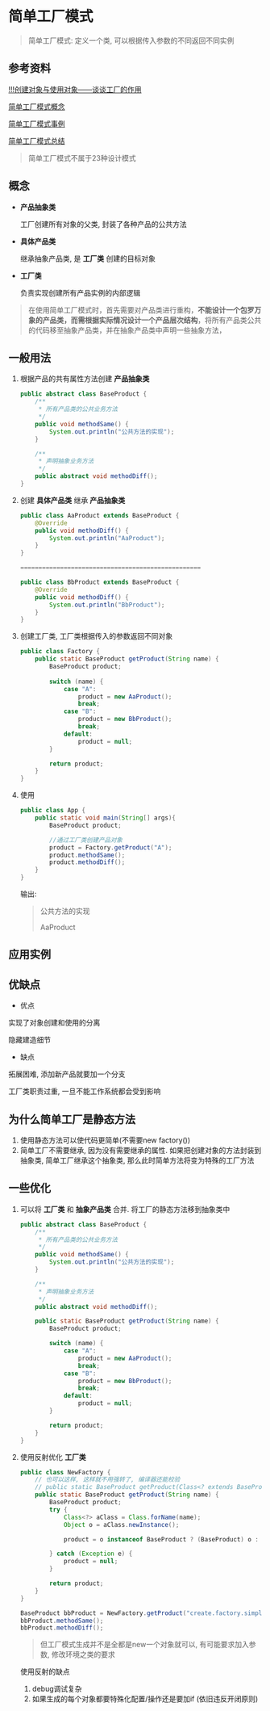 # 简单工厂模式

>   简单工厂模式: 定义一个类, 可以根据传入参数的不同返回不同实例



## 参考资料

[!!!创建对象与使用对象——谈谈工厂的作用](https://blog.csdn.net/lovelion/article/details/7523392)

[简单工厂模式概念](https://blog.csdn.net/LoveLion/article/details/9300549)

[简单工厂模式事例](https://blog.csdn.net/LoveLion/article/details/9300657)

[简单工厂模式总结](https://blog.csdn.net/LoveLion/article/details/9300731)

>   简单工厂模式不属于23种设计模式



## 概念

*   **产品抽象类**

    工厂创建所有对象的父类, 封装了各种产品的公共方法

*   **具体产品类**

    继承抽象产品类, 是 **工厂类** 创建的目标对象

*   **工厂类**

    负责实现创建所有产品实例的内部逻辑

>   在使用简单工厂模式时，首先需要对产品类进行重构，**不能设计一个包罗万象的产品类，而需根据实际情况设计一个产品层次结构**，将所有产品类公共的代码移至抽象产品类，并在抽象产品类中声明一些抽象方法，



## 一般用法

1.  根据产品的共有属性方法创建 **产品抽象类**

    ```java
    public abstract class BaseProduct {
        /**
         * 所有产品类的公共业务方法
         */
        public void methodSame() {
            System.out.println("公共方法的实现");
        }
    
        /**
         * 声明抽象业务方法
         */
        public abstract void methodDiff();
    }
    ```

2.  创建 **具体产品类** 继承 **产品抽象类**

    ```java
    public class AaProduct extends BaseProduct {
        @Override
        public void methodDiff() {
            System.out.println("AaProduct");
        }
    }
    
    ==================================================
    
    public class BbProduct extends BaseProduct {
        @Override
        public void methodDiff() {
            System.out.println("BbProduct");
        }
    }
    ```

3.  创建工厂类, 工厂类根据传入的参数返回不同对象

    ```java
    public class Factory {
        public static BaseProduct getProduct(String name) {
            BaseProduct product;
    		
            switch (name) {
                case "A":
                    product = new AaProduct();
                    break;
                case "B":
                    product = new BbProduct();
                    break;
                default:
                    product = null;
            }
    
            return product;
        }
    }
    ```

4.  使用

    ```java
    public class App {
        public static void main(String[] args){
            BaseProduct product;
    
            //通过工厂类创建产品对象
            product = Factory.getProduct("A");
            product.methodSame();
            product.methodDiff();
        }
    }
    ```

    输出:
    
    >   公共方法的实现
    >
    >   AaProduct



## 应用实例





## 优缺点

*   优点

  实现了对象创建和使用的分离

  隐藏建造细节

*   缺点

  拓展困难, 添加新产品就要加一个分支
  
  工厂类职责过重, 一旦不能工作系统都会受到影响



## 为什么简单工厂是静态方法

1.  使用静态方法可以使代码更简单(不需要new factory())
2.  简单工厂不需要继承, 因为没有需要继承的属性. 如果把创建对象的方法封装到抽象类, 简单工厂继承这个抽象类, 那么此时简单方法将变为特殊的工厂方法



## 一些优化

1.  可以将 **工厂类** 和 **抽象产品类** 合并. 将工厂的静态方法移到抽象类中

    ```java
    public abstract class BaseProduct {
        /**
         * 所有产品类的公共业务方法
         */
        public void methodSame() {
            System.out.println("公共方法的实现");
        }
    
        /**
         * 声明抽象业务方法
         */
        public abstract void methodDiff();
    
        public static BaseProduct getProduct(String name) {
            BaseProduct product;
    
            switch (name) {
                case "A":
                    product = new AaProduct();
                    break;
                case "B":
                    product = new BbProduct();
                    break;
                default:
                    product = null;
            }
    
            return product;
        }
    }
    ```

    

2.  使用反射优化 **工厂类**

    ```java
    public class NewFactory {
        // 也可以这样, 这样就不用强转了, 编译器还能校验
        // public static BaseProduct getProduct(Class<? extends BaseProduct> className) 
        public static BaseProduct getProduct(String name) {
            BaseProduct product;
            try {
                Class<?> aClass = Class.forName(name);
                Object o = aClass.newInstance();
    
                product = o instanceof BaseProduct ? (BaseProduct) o : null;
    
            } catch (Exception e) {
                product = null;
            }
    
            return product;
        }
    }
    ```
    
    ```java
    BaseProduct bbProduct = NewFactory.getProduct("create.factory.simplefactory.BbProduct");
    bbProduct.methodSame();
    bbProduct.methodDiff();
    ```
    
    >   但工厂模式生成并不是全都是new一个对象就可以, 有可能要求加入参数, 修改环境之类的要求
    
    使用反射的缺点
    
    1.  debug调试复杂
    2.  如果生成的每个对象都要特殊化配置/操作还是要加if (依旧违反开闭原则)


